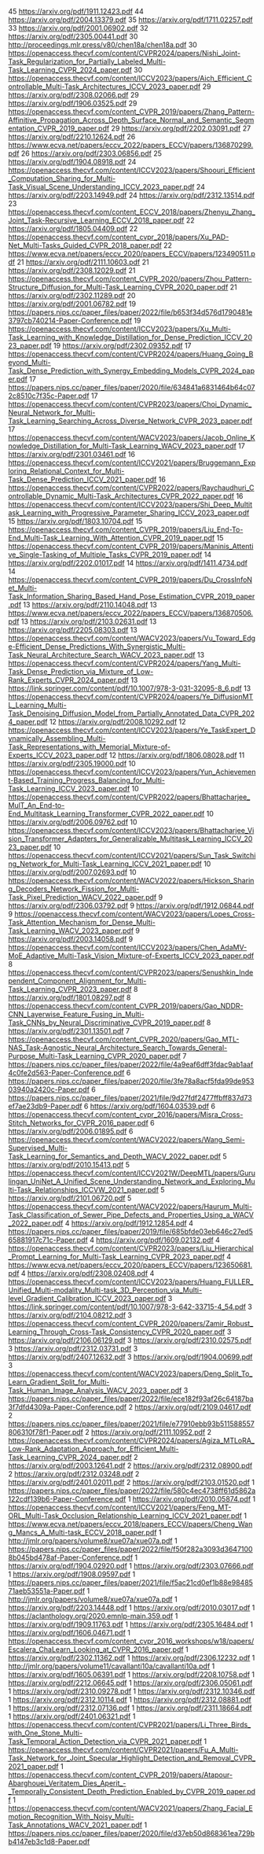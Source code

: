 45 https://arxiv.org/pdf/1911.12423.pdf
44 https://arxiv.org/pdf/2004.13379.pdf
35 https://arxiv.org/pdf/1711.02257.pdf
33 https://arxiv.org/pdf/2001.06902.pdf
32 https://arxiv.org/pdf/2305.00441.pdf
30 http://proceedings.mlr.press/v80/chen18a/chen18a.pdf
30 https://openaccess.thecvf.com/content/CVPR2024/papers/Nishi_Joint-Task_Regularization_for_Partially_Labeled_Multi-Task_Learning_CVPR_2024_paper.pdf
30 https://openaccess.thecvf.com/content/ICCV2023/papers/Aich_Efficient_Controllable_Multi-Task_Architectures_ICCV_2023_paper.pdf
29 https://arxiv.org/pdf/2308.02066.pdf
29 https://arxiv.org/pdf/1906.03525.pdf
29 https://openaccess.thecvf.com/content_CVPR_2019/papers/Zhang_Pattern-Affinitive_Propagation_Across_Depth_Surface_Normal_and_Semantic_Segmentation_CVPR_2019_paper.pdf
29 https://arxiv.org/pdf/2202.03091.pdf
27 https://arxiv.org/pdf/2210.12624.pdf
26 https://www.ecva.net/papers/eccv_2022/papers_ECCV/papers/136870299.pdf
26 https://arxiv.org/pdf/2303.06856.pdf
25 https://arxiv.org/pdf/1904.08918.pdf
24 https://openaccess.thecvf.com/content/ICCV2023/papers/Shoouri_Efficient_Computation_Sharing_for_Multi-Task_Visual_Scene_Understanding_ICCV_2023_paper.pdf
24 https://arxiv.org/pdf/2203.14949.pdf
24 https://arxiv.org/pdf/2312.13514.pdf
23 https://openaccess.thecvf.com/content_ECCV_2018/papers/Zhenyu_Zhang_Joint_Task-Recursive_Learning_ECCV_2018_paper.pdf
22 https://arxiv.org/pdf/1805.04409.pdf
22 https://openaccess.thecvf.com/content_cvpr_2018/papers/Xu_PAD-Net_Multi-Tasks_Guided_CVPR_2018_paper.pdf
22 https://www.ecva.net/papers/eccv_2020/papers_ECCV/papers/123490511.pdf
21 https://arxiv.org/pdf/2111.10603.pdf
21 https://arxiv.org/pdf/2308.12029.pdf
21 https://openaccess.thecvf.com/content_CVPR_2020/papers/Zhou_Pattern-Structure_Diffusion_for_Multi-Task_Learning_CVPR_2020_paper.pdf
21 https://arxiv.org/pdf/2302.11289.pdf
20 https://arxiv.org/pdf/2001.06782.pdf
19 https://papers.nips.cc/paper_files/paper/2022/file/b653f34d576d1790481e3797cb740214-Paper-Conference.pdf
19 https://openaccess.thecvf.com/content/ICCV2023/papers/Xu_Multi-Task_Learning_with_Knowledge_Distillation_for_Dense_Prediction_ICCV_2023_paper.pdf
19 https://arxiv.org/pdf/2302.09352.pdf
17 https://openaccess.thecvf.com/content/CVPR2024/papers/Huang_Going_Beyond_Multi-Task_Dense_Prediction_with_Synergy_Embedding_Models_CVPR_2024_paper.pdf
17 https://papers.nips.cc/paper_files/paper/2020/file/634841a6831464b64c072c8510c7f35c-Paper.pdf
17 https://openaccess.thecvf.com/content/CVPR2023/papers/Choi_Dynamic_Neural_Network_for_Multi-Task_Learning_Searching_Across_Diverse_Network_CVPR_2023_paper.pdf
17 https://openaccess.thecvf.com/content/WACV2023/papers/Jacob_Online_Knowledge_Distillation_for_Multi-Task_Learning_WACV_2023_paper.pdf
17 https://arxiv.org/pdf/2301.03461.pdf
16 https://openaccess.thecvf.com/content/ICCV2021/papers/Bruggemann_Exploring_Relational_Context_for_Multi-Task_Dense_Prediction_ICCV_2021_paper.pdf
16 https://openaccess.thecvf.com/content/CVPR2022/papers/Raychaudhuri_Controllable_Dynamic_Multi-Task_Architectures_CVPR_2022_paper.pdf
16 https://openaccess.thecvf.com/content/ICCV2023/papers/Shi_Deep_Multitask_Learning_with_Progressive_Parameter_Sharing_ICCV_2023_paper.pdf
15 https://arxiv.org/pdf/1803.10704.pdf
15 https://openaccess.thecvf.com/content_CVPR_2019/papers/Liu_End-To-End_Multi-Task_Learning_With_Attention_CVPR_2019_paper.pdf
15 https://openaccess.thecvf.com/content_CVPR_2019/papers/Maninis_Attentive_Single-Tasking_of_Multiple_Tasks_CVPR_2019_paper.pdf
14 https://arxiv.org/pdf/2202.01017.pdf
14 https://arxiv.org/pdf/1411.4734.pdf
14 https://openaccess.thecvf.com/content_CVPR_2019/papers/Du_CrossInfoNet_Multi-Task_Information_Sharing_Based_Hand_Pose_Estimation_CVPR_2019_paper.pdf
13 https://arxiv.org/pdf/2110.14048.pdf
13 https://www.ecva.net/papers/eccv_2022/papers_ECCV/papers/136870506.pdf
13 https://arxiv.org/pdf/2103.02631.pdf
13 https://arxiv.org/pdf/2205.08303.pdf
13 https://openaccess.thecvf.com/content/WACV2023/papers/Vu_Toward_Edge-Efficient_Dense_Predictions_With_Synergistic_Multi-Task_Neural_Architecture_Search_WACV_2023_paper.pdf
13 https://openaccess.thecvf.com/content/CVPR2024/papers/Yang_Multi-Task_Dense_Prediction_via_Mixture_of_Low-Rank_Experts_CVPR_2024_paper.pdf
13 https://link.springer.com/content/pdf/10.1007/978-3-031-32095-8_6.pdf
13 https://openaccess.thecvf.com/content/CVPR2024/papers/Ye_DiffusionMTL_Learning_Multi-Task_Denoising_Diffusion_Model_from_Partially_Annotated_Data_CVPR_2024_paper.pdf
12 https://arxiv.org/pdf/2008.10292.pdf
12 https://openaccess.thecvf.com/content/ICCV2023/papers/Ye_TaskExpert_Dynamically_Assembling_Multi-Task_Representations_with_Memorial_Mixture-of-Experts_ICCV_2023_paper.pdf
12 https://arxiv.org/pdf/1806.08028.pdf
11 https://arxiv.org/pdf/2305.19000.pdf
10 https://openaccess.thecvf.com/content/ICCV2023/papers/Yun_Achievement-Based_Training_Progress_Balancing_for_Multi-Task_Learning_ICCV_2023_paper.pdf
10 https://openaccess.thecvf.com/content/CVPR2022/papers/Bhattacharjee_MulT_An_End-to-End_Multitask_Learning_Transformer_CVPR_2022_paper.pdf
10 https://arxiv.org/pdf/2006.09762.pdf
10 https://openaccess.thecvf.com/content/ICCV2023/papers/Bhattacharjee_Vision_Transformer_Adapters_for_Generalizable_Multitask_Learning_ICCV_2023_paper.pdf
10 https://openaccess.thecvf.com/content/ICCV2021/papers/Sun_Task_Switching_Network_for_Multi-Task_Learning_ICCV_2021_paper.pdf
10 https://arxiv.org/pdf/2007.02693.pdf
10 https://openaccess.thecvf.com/content/WACV2022/papers/Hickson_Sharing_Decoders_Network_Fission_for_Multi-Task_Pixel_Prediction_WACV_2022_paper.pdf
9 https://arxiv.org/pdf/2306.03792.pdf
9 https://arxiv.org/pdf/1912.06844.pdf
9 https://openaccess.thecvf.com/content/WACV2023/papers/Lopes_Cross-Task_Attention_Mechanism_for_Dense_Multi-Task_Learning_WACV_2023_paper.pdf
9 https://arxiv.org/pdf/2003.14058.pdf
9 https://openaccess.thecvf.com/content/ICCV2023/papers/Chen_AdaMV-MoE_Adaptive_Multi-Task_Vision_Mixture-of-Experts_ICCV_2023_paper.pdf
8 https://openaccess.thecvf.com/content/CVPR2023/papers/Senushkin_Independent_Component_Alignment_for_Multi-Task_Learning_CVPR_2023_paper.pdf
8 https://arxiv.org/pdf/1801.08297.pdf
8 https://openaccess.thecvf.com/content_CVPR_2019/papers/Gao_NDDR-CNN_Layerwise_Feature_Fusing_in_Multi-Task_CNNs_by_Neural_Discriminative_CVPR_2019_paper.pdf
8 https://arxiv.org/pdf/2301.13501.pdf
7 https://openaccess.thecvf.com/content_CVPR_2020/papers/Gao_MTL-NAS_Task-Agnostic_Neural_Architecture_Search_Towards_General-Purpose_Multi-Task_Learning_CVPR_2020_paper.pdf
7 https://papers.nips.cc/paper_files/paper/2022/file/4a9eaf6dff3fdac9ab1aaf4c0fe2d563-Paper-Conference.pdf
6 https://papers.nips.cc/paper_files/paper/2020/file/3fe78a8acf5fda99de95303940a2420c-Paper.pdf
6 https://papers.nips.cc/paper_files/paper/2021/file/9d27fdf2477ffbff837d73ef7ae23db9-Paper.pdf
6 https://arxiv.org/pdf/1604.03539.pdf
6 https://openaccess.thecvf.com/content_cvpr_2016/papers/Misra_Cross-Stitch_Networks_for_CVPR_2016_paper.pdf
6 https://arxiv.org/pdf/2006.01895.pdf
6 https://openaccess.thecvf.com/content/WACV2022/papers/Wang_Semi-Supervised_Multi-Task_Learning_for_Semantics_and_Depth_WACV_2022_paper.pdf
5 https://arxiv.org/pdf/2010.15413.pdf
5 https://openaccess.thecvf.com/content/ICCV2021W/DeepMTL/papers/Gurulingan_UniNet_A_Unified_Scene_Understanding_Network_and_Exploring_Multi-Task_Relationships_ICCVW_2021_paper.pdf
5 https://arxiv.org/pdf/2101.06720.pdf
5 https://openaccess.thecvf.com/content/WACV2022/papers/Haurum_Multi-Task_Classification_of_Sewer_Pipe_Defects_and_Properties_Using_a_WACV_2022_paper.pdf
4 https://arxiv.org/pdf/1912.12854.pdf
4 https://papers.nips.cc/paper_files/paper/2019/file/685bfde03eb646c27ed565881917c71c-Paper.pdf
4 https://arxiv.org/pdf/1609.02132.pdf
4 https://openaccess.thecvf.com/content/CVPR2023/papers/Liu_Hierarchical_Prompt_Learning_for_Multi-Task_Learning_CVPR_2023_paper.pdf
4 https://www.ecva.net/papers/eccv_2020/papers_ECCV/papers/123650681.pdf
4 https://arxiv.org/pdf/2308.02408.pdf
4 https://openaccess.thecvf.com/content/ICCV2023/papers/Huang_FULLER_Unified_Multi-modality_Multi-task_3D_Perception_via_Multi-level_Gradient_Calibration_ICCV_2023_paper.pdf
3 https://link.springer.com/content/pdf/10.1007/978-3-642-33715-4_54.pdf
3 https://arxiv.org/pdf/2104.08212.pdf
3 https://openaccess.thecvf.com/content_CVPR_2020/papers/Zamir_Robust_Learning_Through_Cross-Task_Consistency_CVPR_2020_paper.pdf
3 https://arxiv.org/pdf/2106.06129.pdf
3 https://arxiv.org/pdf/2310.02575.pdf
3 https://arxiv.org/pdf/2312.03731.pdf
3 https://arxiv.org/pdf/2407.12632.pdf
3 https://arxiv.org/pdf/1904.00699.pdf
3 https://openaccess.thecvf.com/content/WACV2023/papers/Deng_Split_To_Learn_Gradient_Split_for_Multi-Task_Human_Image_Analysis_WACV_2023_paper.pdf
3 https://papers.nips.cc/paper_files/paper/2022/file/ece182f93af26c64187ba3f7dfd4309a-Paper-Conference.pdf
2 https://arxiv.org/pdf/2109.04617.pdf
2 https://papers.nips.cc/paper_files/paper/2021/file/e77910ebb93b511588557806310f78f1-Paper.pdf
2 https://arxiv.org/pdf/2111.10952.pdf
2 https://openaccess.thecvf.com/content/CVPR2024/papers/Agiza_MTLoRA_Low-Rank_Adaptation_Approach_for_Efficient_Multi-Task_Learning_CVPR_2024_paper.pdf
2 https://arxiv.org/pdf/2003.12641.pdf
2 https://arxiv.org/pdf/2312.08900.pdf
2 https://arxiv.org/pdf/2312.03248.pdf
2 https://arxiv.org/pdf/2401.02011.pdf
2 https://arxiv.org/pdf/2103.01520.pdf
1 https://papers.nips.cc/paper_files/paper/2022/file/580c4ec4738ff61d5862a122cdf139b6-Paper-Conference.pdf
1 https://arxiv.org/pdf/2010.05874.pdf
1 https://openaccess.thecvf.com/content/ICCV2021/papers/Feng_MT-ORL_Multi-Task_Occlusion_Relationship_Learning_ICCV_2021_paper.pdf
1 https://www.ecva.net/papers/eccv_2018/papers_ECCV/papers/Cheng_Wang_Mancs_A_Multi-task_ECCV_2018_paper.pdf
1 http://jmlr.org/papers/volume8/xue07a/xue07a.pdf
1 https://papers.nips.cc/paper_files/paper/2022/file/f50f282a3093d36471008b045bd478af-Paper-Conference.pdf
1 https://arxiv.org/pdf/1904.02920.pdf
1 https://arxiv.org/pdf/2303.07666.pdf
1 https://arxiv.org/pdf/1908.09597.pdf
1 https://papers.nips.cc/paper_files/paper/2021/file/f5ac21cd0ef1b88e9848571aeb53551a-Paper.pdf
1 http://jmlr.org/papers/volume8/xue07a/xue07a.pdf
1 https://arxiv.org/pdf/2203.14448.pdf
1 https://arxiv.org/pdf/2010.03017.pdf
1 https://aclanthology.org/2020.emnlp-main.359.pdf
1 https://arxiv.org/pdf/1909.11763.pdf
1 https://arxiv.org/pdf/2305.16484.pdf
1 https://arxiv.org/pdf/1606.04671.pdf
1 https://openaccess.thecvf.com/content_cvpr_2016_workshops/w18/papers/Escalera_ChaLearn_Looking_at_CVPR_2016_paper.pdf
1 https://arxiv.org/pdf/2302.11362.pdf
1 https://arxiv.org/pdf/2306.12232.pdf
1 http://jmlr.org/papers/volume11/cavallanti10a/cavallanti10a.pdf
1 https://arxiv.org/pdf/1605.06391.pdf
1 https://arxiv.org/pdf/2208.10758.pdf
1 https://arxiv.org/pdf/2212.06645.pdf
1 https://arxiv.org/pdf/2306.05061.pdf
1 https://arxiv.org/pdf/2310.09278.pdf
1 https://arxiv.org/pdf/2312.10346.pdf
1 https://arxiv.org/pdf/2312.10114.pdf
1 https://arxiv.org/pdf/2312.08881.pdf
1 https://arxiv.org/pdf/2312.07136.pdf
1 https://arxiv.org/pdf/2311.18664.pdf
1 https://arxiv.org/pdf/2401.06321.pdf
1 https://openaccess.thecvf.com/content/CVPR2021/papers/Li_Three_Birds_with_One_Stone_Multi-Task_Temporal_Action_Detection_via_CVPR_2021_paper.pdf
1 https://openaccess.thecvf.com/content/CVPR2021/papers/Fu_A_Multi-Task_Network_for_Joint_Specular_Highlight_Detection_and_Removal_CVPR_2021_paper.pdf
1 https://openaccess.thecvf.com/content_CVPR_2019/papers/Atapour-Abarghouei_Veritatem_Dies_Aperit_-_Temporally_Consistent_Depth_Prediction_Enabled_by_CVPR_2019_paper.pdf
1 https://openaccess.thecvf.com/content/WACV2021/papers/Zhang_Facial_Emotion_Recognition_With_Noisy_Multi-Task_Annotations_WACV_2021_paper.pdf
1 https://papers.nips.cc/paper_files/paper/2020/file/d37eb50d868361ea729bb4147eb3c1d8-Paper.pdf
